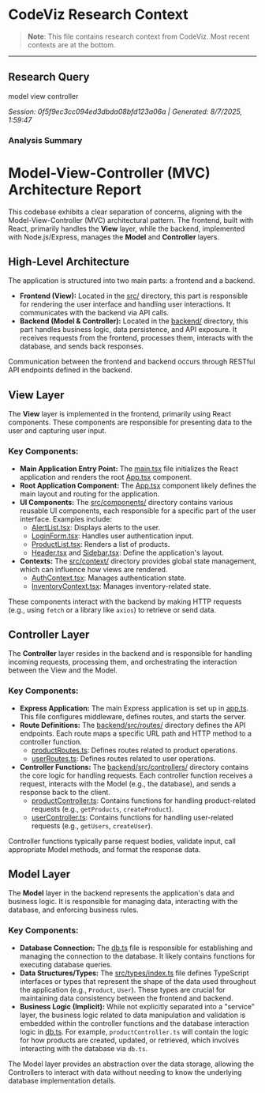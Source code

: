 # CodeViz Research Context

> **Note**: This file contains research context from CodeViz. Most recent contexts are at the bottom.

---

## Research Query

model view controller


*Session: 0f5f9ec3cc094ed3dbda08bfd123a06a | Generated: 8/7/2025, 1:59:47*

### Analysis Summary

# Model-View-Controller (MVC) Architecture Report

This codebase exhibits a clear separation of concerns, aligning with the Model-View-Controller (MVC) architectural pattern. The frontend, built with React, primarily handles the **View** layer, while the backend, implemented with Node.js/Express, manages the **Model** and **Controller** layers.

## High-Level Architecture

The application is structured into two main parts: a frontend and a backend.

*   **Frontend (View):** Located in the [src/](src/) directory, this part is responsible for rendering the user interface and handling user interactions. It communicates with the backend via API calls.
*   **Backend (Model & Controller):** Located in the [backend/](backend/) directory, this part handles business logic, data persistence, and API exposure. It receives requests from the frontend, processes them, interacts with the database, and sends back responses.

Communication between the frontend and backend occurs through RESTful API endpoints defined in the backend.

## View Layer

The **View** layer is implemented in the frontend, primarily using React components. These components are responsible for presenting data to the user and capturing user input.

### Key Components:

*   **Main Application Entry Point:** The [main.tsx](src/main.tsx) file initializes the React application and renders the root [App.tsx](src/App.tsx) component.
*   **Root Application Component:** The [App.tsx](src/App.tsx) component likely defines the main layout and routing for the application.
*   **UI Components:** The [src/components/](src/components/) directory contains various reusable UI components, each responsible for a specific part of the user interface. Examples include:
    *   [AlertList.tsx](src/components/Alerts/AlertList.tsx): Displays alerts to the user.
    *   [LoginForm.tsx](src/components/Auth/LoginForm.tsx): Handles user authentication input.
    *   [ProductList.tsx](src/components/Products/ProductList.tsx): Renders a list of products.
    *   [Header.tsx](src/components/Layout/Header.tsx) and [Sidebar.tsx](src/components/Layout/Sidebar.tsx): Define the application's layout.
*   **Contexts:** The [src/context/](src/context/) directory provides global state management, which can influence how views are rendered.
    *   [AuthContext.tsx](src/context/AuthContext.tsx): Manages authentication state.
    *   [InventoryContext.tsx](src/context/InventoryContext.tsx): Manages inventory-related state.

These components interact with the backend by making HTTP requests (e.g., using `fetch` or a library like `axios`) to retrieve or send data.

## Controller Layer

The **Controller** layer resides in the backend and is responsible for handling incoming requests, processing them, and orchestrating the interaction between the View and the Model.

### Key Components:

*   **Express Application:** The main Express application is set up in [app.ts](backend/src/app.ts). This file configures middleware, defines routes, and starts the server.
*   **Route Definitions:** The [backend/src/routes/](backend/src/routes/) directory defines the API endpoints. Each route maps a specific URL path and HTTP method to a controller function.
    *   [productRoutes.ts](backend/src/routes/productRoutes.ts): Defines routes related to product operations.
    *   [userRoutes.ts](backend/src/routes/userRoutes.ts): Defines routes related to user operations.
*   **Controller Functions:** The [backend/src/controllers/](backend/src/controllers/) directory contains the core logic for handling requests. Each controller function receives a request, interacts with the Model (e.g., the database), and sends a response back to the client.
    *   [productController.ts](backend/src/controllers/productController.ts): Contains functions for handling product-related requests (e.g., `getProducts`, `createProduct`).
    *   [userController.ts](backend/src/controllers/userController.ts): Contains functions for handling user-related requests (e.g., `getUsers`, `createUser`).

Controller functions typically parse request bodies, validate input, call appropriate Model methods, and format the response data.

## Model Layer

The **Model** layer in the backend represents the application's data and business logic. It is responsible for managing data, interacting with the database, and enforcing business rules.

### Key Components:

*   **Database Connection:** The [db.ts](backend/src/db.ts) file is responsible for establishing and managing the connection to the database. It likely contains functions for executing database queries.
*   **Data Structures/Types:** The [src/types/index.ts](src/types/index.ts) file defines TypeScript interfaces or types that represent the shape of the data used throughout the application (e.g., `Product`, `User`). These types are crucial for maintaining data consistency between the frontend and backend.
*   **Business Logic (Implicit):** While not explicitly separated into a "service" layer, the business logic related to data manipulation and validation is embedded within the controller functions and the database interaction logic in [db.ts](backend/src/db.ts). For example, `productController.ts` will contain the logic for how products are created, updated, or retrieved, which involves interacting with the database via `db.ts`.

The Model layer provides an abstraction over the data storage, allowing the Controllers to interact with data without needing to know the underlying database implementation details.

